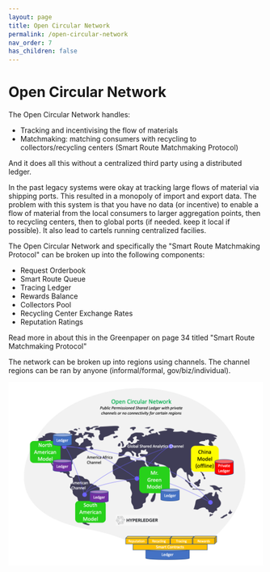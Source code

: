 ```yaml
---
layout: page
title: Open Circular Network
permalink: /open-circular-network
nav_order: 7
has_children: false
---
```


Open Circular Network
====================

The Open Circular Network handles:
- Tracking and incentivising the flow of materials 
- Matchmaking: matching consumers with recycling to collectors/recycling centers (Smart Route Matchmaking Protocol)

And it does all this without a centralized third party using a distributed ledger.

In the past legacy systems were okay at tracking large flows of material via shipping ports. This resulted in a monopoly of  import and export data. The problem with this system is that you have no data
(or incentive) to enable a flow of material from the local consumers to larger aggregation points, then to recycling centers, then to global ports (if needed. keep it local if possible). It also lead to cartels running
centralized facilies. 

The Open Circular Network and specifically the "Smart Route Matchmaking Protocol" can be broken up into the following components:
- Request Orderbook
- Smart Route Queue
- Tracing Ledger
- Rewards Balance
- Collectors Pool
- Recycling Center Exchange Rates
- Reputation Ratings

Read more in about this in the Greenpaper on page 34 titled "Smart Route Matchmaking Protocol"

The network can be broken up into regions using channels. The channel regions can be ran by anyone (informal/formal, gov/biz/individual). 


![Image](./assets/images/open-circular-arch.png)